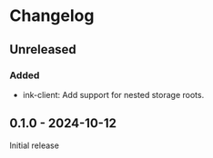 # Changelog

## Unreleased

### Added

- ink-client: Add support for nested storage roots.

## 0.1.0 - 2024-10-12

Initial release
